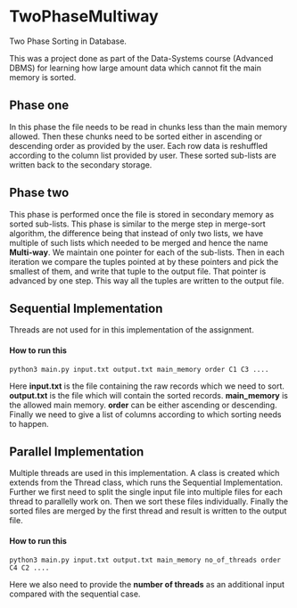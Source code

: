 # TwoPhaseMultiway
Two Phase Sorting in Database.

This was a project done as part of the Data-Systems course (Advanced DBMS) for
learning how large amount data which cannot fit the main memory is sorted.

## Phase one
In this phase the file needs to be read in chunks less than the main memory
allowed. Then these chunks need to be sorted either in ascending or descending
order as provided by the user. Each row data is reshuffled according to the
column list provided by user. These sorted sub-lists are written back to the
secondary storage.

## Phase two
This phase is performed once the file is stored in secondary memory as sorted
sub-lists. This phase is similar to the merge step in merge-sort algorithm, the
difference being that instead of only two lists, we have multiple of such lists
which needed to be merged and hence the name **Multi-way**. We maintain one
pointer for each of the sub-lists. Then in each iteration we compare the tuples
pointed at by these pointers and pick the smallest of them, and write that tuple
to the output file. That pointer is advanced by one step. This way all the
tuples are written to the output file.

## Sequential Implementation
Threads are not used for in this implementation of the assignment.

#### How to run this
```
python3 main.py input.txt output.txt main_memory order C1 C3 ....
```
Here **input.txt** is the file containing the raw records which we need to sort.
**output.txt** is the file which will contain the sorted records.
**main_memory** is the allowed main memory. **order** can be either ascending or
descending. Finally we need to give a list of columns according to which sorting
needs to happen.

## Parallel Implementation
Multiple threads are used in this implementation.
A class is created which extends from the Thread class, which runs the
Sequential Implementation.
Further we first need to split the single input file into multiple files for
each thread to parallelly work on. Then we sort these files individually.
Finally the sorted files are merged by the first thread and result is written to
the output file.

#### How to run this
```
python3 main.py input.txt output.txt main_memory no_of_threads order C4 C2 ....
```
Here we also need to provide the **number of threads** as an additional input
compared with the sequential case.

